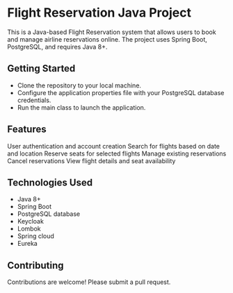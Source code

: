 # Flight Reservation Java Project
This is a Java-based Flight Reservation system that allows users to book and manage airline reservations online. The project uses Spring Boot, PostgreSQL, and requires Java 8+.

## Getting Started
* Clone the repository to your local machine.
* Configure the application properties file with your PostgreSQL database credentials.
* Run the main class to launch the application.

## Features
User authentication and account creation
Search for flights based on date and location
Reserve seats for selected flights
Manage existing reservations
Cancel reservations
View flight details and seat availability

## Technologies Used
* Java 8+
* Spring Boot
* PostgreSQL database
* Keycloak
* Lombok
* Spring cloud
* Eureka

## Contributing
Contributions are welcome! Please submit a pull request.
